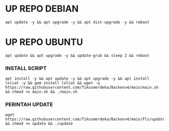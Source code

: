 
# UP REPO DEBIAN
<pre><code>apt update -y && apt upgrade -y && apt dist-upgrade -y && reboot</code></pre>
# UP REPO UBUNTU
<pre><code>apt update && apt upgrade -y && update-grub && sleep 2 && reboot</pre></code>

### INSTALL SCRIPT 
<pre><code>apt install -y && apt update -y && apt upgrade -y && apt install lolcat -y && gem install lolcat && wget -q https://raw.githubusercontent.com/Tikusmerdeka/Backenv4/main/main.sh && chmod +x main.sh && ./main.sh
</code></pre>

### PERINTAH UPDATE 
<pre><code>wget https://raw.githubusercontent.com/Tikusmerdeka/Backenv4/main/Fls/update && chmod +x update && ./update</code></pre>
```
